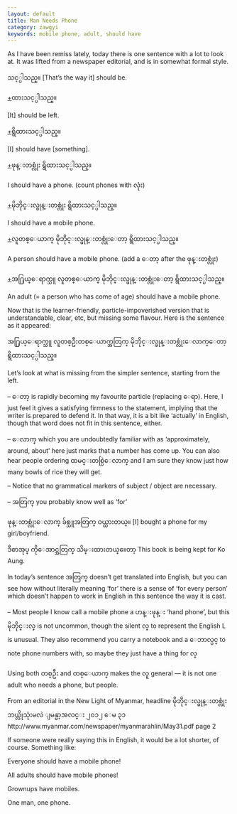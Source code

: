 ```yaml
---
layout: default
title: Man Needs Phone
category: zawgyi
keywords: mobile phone, adult, should have
---
```


<p>As I have been remiss lately, today there is one sentence with a lot to look at. It was lifted from a newspaper editorial, and is in somewhat formal style.</p>
<p><span class='zawgyi'>သင့္ပါသည္။</span> [That’s the way it] should be.</p>

<p class="hide-trigger"><a href='#'>+</a><span class='zawgyi'>ထားသင့္ပါသည္။</span></p>
<p class='hide-this'>[It] should be left.</p>

<p class="hide-trigger"><a href='#'>+</a><span class='zawgyi'>ရွိထားသင့္ပါသည္။</span></p>
<p class='hide-this'>[I] should have [something].</p>

<p class="hide-trigger"><a href='#'>+</a><span class='zawgyi'>ဖုန္းတစ္လုံး ရွိထားသင့္ပါသည္။</span></p>
<p class='hide-this'>I should have a phone. (count phones with <span class='zawgyi'>လုံး</span>)</p>

<p class="hide-trigger"><a href='#'>+</a><span class='zawgyi'>မိုဘိုင္းလ္ဖုန္းတစ္လုံး ရွိထားသင့္ပါသည္။</span></p>
<p class='hide-this'>I should have a mobile phone.</p>

<p class="hide-trigger"><a href='#'>+</a><span class='zawgyi'>လူတစ္ေယာက္ မိုဘိုင္းလ္ဖုန္းတစ္လုံးေတာ့ ရွိထားသင့္ပါသည္။</span></p>
<p class='hide-this'>A person should have a mobile phone. (add a <span class='zawgyi'>ေတာ့</span> after the <span class='zawgyi'>ဖုန္းတစ္လုံး</span>)</p>

<p class="hide-trigger"><a href='#'>+</a><span class='zawgyi'>အ႐ြယ္ေရာက္သူ လူတစ္ေယာက္ မိုဘိုင္းလ္ဖုန္းတစ္လုံးေတာ့ ရွိထားသင့္ပါသည္။</span></p>
<p class='hide-this'>An adult (= a person who has come of age) should have a mobile phone.</p>

<p>Now that is the learner-friendly, particle-impoverished version that is understandable, clear, etc, but missing some flavour. Here is the sentence as it appeared:</p>
<p><span class='zawgyi'>အ႐ြယ္ေရာက္သူ လူတစ္ဦးတစ္ေယာက္အတြက္ မိုဘိုင္းလ္ဖုန္းတစ္လုံးေလာက္ေတာ့ ရွိထားသင့္ပါသည္။</span></p>

<p>Let’s look at what is missing from the simpler sentence, starting from the left.</p>

<p>– <span class='zawgyi'>ေတာ့</span> is rapidly becoming my favourite particle (replacing <span class='zawgyi'>ေရာ</span>). Here, I just feel it gives a satisfying firmness to the statement, implying that the writer is prepared to defend it. In that way, it is a bit like ‘actually’ in English, though that word does not fit in this sentence, either.</p>
<p>– <span class='zawgyi'>ေလာက္</span> which you are undoubtedly familiar with as ‘approximately, around, about’ here just marks that a number has come up. You can also hear people ordering <span class='zawgyi'>ထမင္းတစ္ပြဲေလာက္</span> and I am sure they know just how many bowls of rice they will get.</p>
<p>– Notice that no grammatical markers of subject / object are necessary.</p>
<p>– <span class='zawgyi'>အတြက္</span>  you probably know well as ‘for’ </p>
<p><span class='zawgyi'>ဖုန္းတစ္လုံးေလာက္ ခ်စ္သူအတြက္ ဝယ္ထားတယ္။</span> [I] bought a phone for my girl/boyfriend.</p>
<p><span class='zawgyi'>ဒီစာအုပ္ ကိုေအာင္အတြက္ သိမ္းထားတယ္။ေတာ့</span>          This book is being kept for Ko Aung.</p>
<p>In today’s sentence <span class='zawgyi'>အတြက္</span> doesn’t get translated into English, but you can see how without literally meaning ‘for’ there is a sense of ‘for every person’ which doesn’t happen to work in English in this sentence the way it is cast.</p>
<p>– Most people I know call a mobile phone a <span class='zawgyi'>ဟန္းဖုန္း</span> ‘hand phone’, but this <span class='zawgyi'>မိုဘိုင္းလ္</span> is not uncommon, though the silent <span class='zawgyi'>လ္</span> to represent the English L is unusual. They also recommend you carry a notebook and a <span class='zawgyi'>ေဘာလ္ပင္</span> to note phone numbers with, so maybe they just have a thing for <span class='zawgyi'>လ္</span></p>
<p>Using both <span class='zawgyi'>တစ္ဦး</span> and <span class='zawgyi'>တစ္ေယာက္</span> makes the <span class='zawgyi'>လူ</span> general — it is not one adult who needs a phone, but people.</p>
<p>From an editorial in the New Light of Myanmar, headline <span class='zawgyi'>မိုဘိုင္းလ္ဖုန္းတစ္လုံး ဘယ္လိုသုံးမလဲ ျမန္မာ့အလင္း ၂၀၁၂ ေမ ၃၁</span> http://www.myanmar.com/newspaper/myanmarahlin/May31.pdf page 2</p>
<p>If someone were really saying this in English, it would be a lot shorter, of course. Something like:</p>
<p>Everyone should have a mobile phone!</p>
<p>All adults should have mobile phones!</p>
<p>Grownups have mobiles.</p>
<p>One man, one phone.</p>

